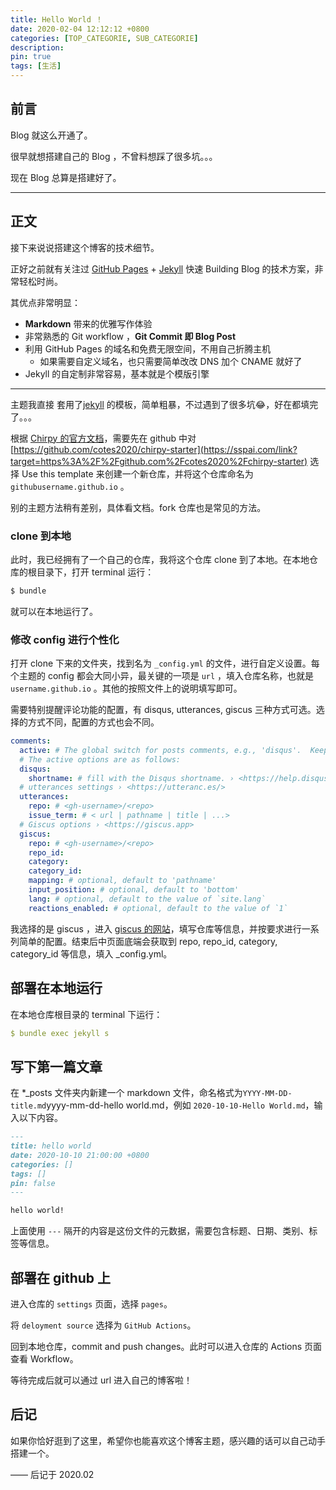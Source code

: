 ```yaml
---
title: Hello World ！
date: 2020-02-04 12:12:12 +0800
categories: [TOP_CATEGORIE, SUB_CATEGORIE]
description: 
pin: true
tags: [生活] 
---
```


## 前言

Blog 就这么开通了。

很早就想搭建自己的 Blog ，不曾料想踩了很多坑。。。

现在 Blog 总算是搭建好了。

---

## 正文

接下来说说搭建这个博客的技术细节。  

正好之前就有关注过 [GitHub Pages](https://pages.github.com/) + [Jekyll](http://jekyllrb.com/) 快速 Building Blog 的技术方案，非常轻松时尚。

其优点非常明显：

* **Markdown** 带来的优雅写作体验
* 非常熟悉的 Git workflow ，**Git Commit 即 Blog Post**
* 利用 GitHub Pages 的域名和免费无限空间，不用自己折腾主机
	* 如果需要自定义域名，也只需要简单改改 DNS 加个 CNAME 就好了 
* Jekyll 的自定制非常容易，基本就是个模版引擎

---

主题我直接 套用了[jekyll](https://github.com/cotes2020/jekyll-theme-chirpy) 的模板，简单粗暴，不过遇到了很多坑😂，好在都填完了。。。

根据 [Chirpy 的官方文档](https://sspai.com/link?target=https%3A%2F%2Fchirpy.cotes.page%2Fposts%2Fgetting-started%2F)，需要先在 github 中对 [https://github.com/cotes2020/chirpy-starter](https://sspai.com/link?target=https%3A%2F%2Fgithub.com%2Fcotes2020%2Fchirpy-starter) 选择 Use this template 来创建一个新仓库，并将这个仓库命名为 `githubusername.github.io` 。

别的主题方法稍有差别，具体看文档。fork 仓库也是常见的方法。

### clone 到本地

此时，我已经拥有了一个自己的仓库，我将这个仓库 clone 到了本地。在本地仓库的根目录下，打开 terminal 运行：

```bash
$ bundle
```

就可以在本地运行了。

### 修改 config 进行个性化

打开 clone 下来的文件夹，找到名为 `_config.yml` 的文件，进行自定义设置。每个主题的 config 都会大同小异，最关键的一项是 `url` ，填入仓库名称，也就是 `username.github.io` 。其他的按照文件上的说明填写即可。

需要特别提醒评论功能的配置，有 disqus, utterances, giscus 三种方式可选。选择的方式不同，配置的方式也会不同。

```yaml
comments:
  active: # The global switch for posts comments, e.g., 'disqus'.  Keep it empty means disable
  # The active options are as follows:
  disqus:
    shortname: # fill with the Disqus shortname. › <https://help.disqus.com/en/articles/1717111-what-s-a-shortname>
  # utterances settings › <https://utteranc.es/>
  utterances:
    repo: # <gh-username>/<repo>
    issue_term: # < url | pathname | title | ...>
  # Giscus options › <https://giscus.app>
  giscus:
    repo: # <gh-username>/<repo>
    repo_id:
    category:
    category_id:
    mapping: # optional, default to 'pathname'
    input_position: # optional, default to 'bottom'
    lang: # optional, default to the value of `site.lang`
    reactions_enabled: # optional, default to the value of `1`
```

我选择的是 giscus ，进入 [giscus 的网站](https://sspai.com/link?target=https%3A%2F%2Fgiscus.app%2Fzh-CN)，填写仓库等信息，并按要求进行一系列简单的配置。结束后中页面底端会获取到 repo, repo_id, category, category_id 等信息，填入 _config.yml。

## 部署在本地运行

在本地仓库根目录的 terminal 下运行：

```yaml
$ bundle exec jekyll s
```

## 写下第一篇文章

在 *_posts 文件夹内新建一个 markdown 文件，命名格式为`YYYY-MM-DD-title.md`yyyy-mm-dd-hello world.md，例如 `2020-10-10-Hello World.md`，输入以下内容。

```markdown
---
title: hello world
date: 2020-10-10 21:00:00 +0800
categories: []
tags: []
pin: false
---

hello world!
```

上面使用 `---` 隔开的内容是这份文件的元数据，需要包含标题、日期、类别、标签等信息。

## 部署在 github 上

进入仓库的 `settings` 页面，选择 `pages`。

将 `deloyment source` 选择为 `GitHub Actions`。

回到本地仓库，commit and push changes。此时可以进入仓库的 Actions 页面查看 Workflow。

等待完成后就可以通过 url 进入自己的博客啦！

## 后记

如果你恰好逛到了这里，希望你也能喜欢这个博客主题，感兴趣的话可以自己动手搭建一个。

—— 后记于 2020.02

